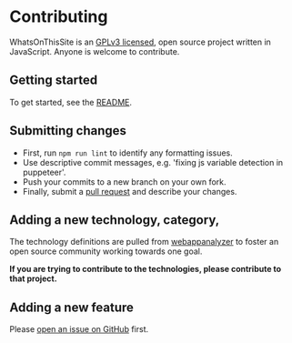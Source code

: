 # Contributing

WhatsOnThisSite is an [GPLv3 licensed](https://github.com/wappalyzer/wappalyzer/blob/master/LICENSE), open source project written in JavaScript. Anyone is welcome to contribute.

## Getting started

To get started, see the [README](https://github.com/SundownProjects/WhatsOnThisSite).

## Submitting changes

- First, run `npm run lint` to identify any formatting issues.
- Use descriptive commit messages, e.g. 'fixing js variable detection in puppeteer'.
- Push your commits to a new branch on your own fork.
- Finally, submit a [pull request](https://help.github.com/articles/about-pull-requests/) and describe your changes.

## Adding a new technology, category,

The technology definitions are pulled from [webappanalyzer](https://github.com/enthec/webappanalyzer) to foster an open source community working towards one goal.

**If you are trying to contribute to the technologies, please contribute to that project.**

## Adding a new feature

Please [open an issue on GitHub](https://github.com/SundownProjects/WhatsOnThisSite/issues) first.
